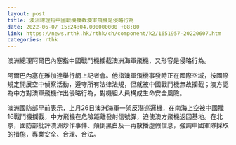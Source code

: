 ```yaml
---
layout: post
title: 澳洲總理指中國戰機攔截澳軍飛機是侵略行為
date: 2022-06-07 15:24:04.000000000 +08:00
link: https://news.rthk.hk/rthk/ch/component/k2/1651957-20220607.htm
categories: rthk
---
```


澳洲總理阿爾巴內塞指中國戰鬥機攔截澳洲海軍飛機，又形容是侵略行為。

阿爾巴內塞在雅加達舉行網上記者會。他指澳軍飛機事發時正在國際空域，按國際規定開展空中偵察活動，遵守所有法律法規，但就被中國戰鬥機無故攔截；澳方認為中方對澳軍飛機作出侵略行為，對機組人員構成生命安全風險。

澳洲國防部早前表示，上月26日澳洲海軍一架反潛巡邏機，在南海上空被中國殲16戰鬥機攔截，中方飛機在危險距離發射信號彈，迫使澳方飛機返回基地。在北京，國防部批評澳洲炒作事件、顛倒黑白及一再散播虛假信息，強調中國軍隊採取的措施，專業安全、合理、合法。
